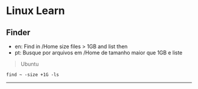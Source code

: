 # Linux Learn

## Finder

* en: Find in /Home size files > 1GB and list then
* pt: Busque por arquivos em /Home de tamanho maior que 1GB e liste

> Ubuntu
```
find ~ -size +1G -ls
```
---

